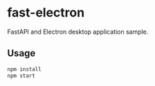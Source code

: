 # fast-electron

FastAPI and Electron desktop application sample.

## Usage
```bash
npm install
npm start
```
